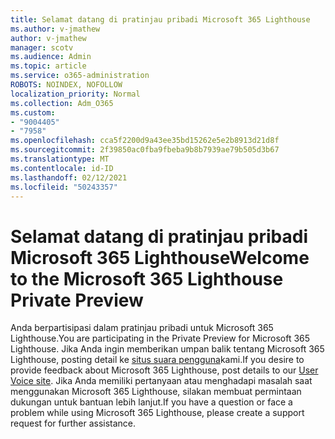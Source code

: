 ```yaml
---
title: Selamat datang di pratinjau pribadi Microsoft 365 Lighthouse
ms.author: v-jmathew
author: v-jmathew
manager: scotv
ms.audience: Admin
ms.topic: article
ms.service: o365-administration
ROBOTS: NOINDEX, NOFOLLOW
localization_priority: Normal
ms.collection: Adm_O365
ms.custom:
- "9004405"
- "7958"
ms.openlocfilehash: cca5f2200d9a43ee35bd15262e5e2b8913d21d8f
ms.sourcegitcommit: 2f39850ac0fba9fbeba9b8b7939ae79b505d3b67
ms.translationtype: MT
ms.contentlocale: id-ID
ms.lasthandoff: 02/12/2021
ms.locfileid: "50243357"
---
```

# <a name="welcome-to-the-microsoft-365-lighthouse-private-preview"></a><span data-ttu-id="cd7af-102">Selamat datang di pratinjau pribadi Microsoft 365 Lighthouse</span><span class="sxs-lookup"><span data-stu-id="cd7af-102">Welcome to the Microsoft 365 Lighthouse Private Preview</span></span>

<span data-ttu-id="cd7af-103">Anda berpartisipasi dalam pratinjau pribadi untuk Microsoft 365 Lighthouse.</span><span class="sxs-lookup"><span data-stu-id="cd7af-103">You are participating in the Private Preview for Microsoft 365 Lighthouse.</span></span> <span data-ttu-id="cd7af-104">Jika Anda ingin memberikan umpan balik tentang Microsoft 365 Lighthouse, posting detail ke [situs suara pengguna](https://aka.ms/M365Lighthouseuservoice)kami.</span><span class="sxs-lookup"><span data-stu-id="cd7af-104">If you desire to provide feedback about Microsoft 365 Lighthouse, post details to our [User Voice site](https://aka.ms/M365Lighthouseuservoice).</span></span> <span data-ttu-id="cd7af-105">Jika Anda memiliki pertanyaan atau menghadapi masalah saat menggunakan Microsoft 365 Lighthouse, silakan membuat permintaan dukungan untuk bantuan lebih lanjut.</span><span class="sxs-lookup"><span data-stu-id="cd7af-105">If you have a question or face a problem while using Microsoft 365 Lighthouse, please create a support request for further assistance.</span></span>
